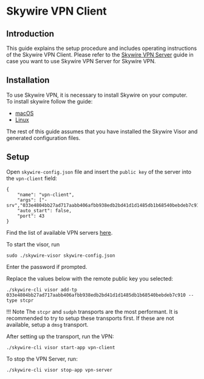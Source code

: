 # Skywire VPN Client

## Introduction

This guide explains the setup procedure and includes operating instructions of the Skywire VPN Client. Please refer to the [Skywire VPN Server](vpn-server.md) guide in case you want to use Skywire VPN Server for Skywire VPN.

## Installation

To use Skywire VPN, it is necessary to install Skywire on your computer.  
To install skywire follow the guide:  
- [macOS](../../../setup/macos)  
- [Linux](../../../setup/linux)  

The rest of this guide assumes that you have installed the Skywire Visor and generated configuration files.

## Setup

Open `skywire-config.json` file and insert the `public key` of the server into the `vpn-client` field:
```
{	
    "name": "vpn-client",
    "args": ["-srv","033e4804bb27ad717aabb406afbb938edb2bd41d1d1485db1b68540bebdeb7c910"],
	"auto_start": false,
	"port": 43
}
```
Find the list of available VPN servers [here](http://sd.skycoin.com/api/services?type=vpn).  

To start the visor, run
```
sudo ./skywire-visor skywire-config.json
```
Enter the password if prompted.  

Replace the values below with the remote public key you selected:
```
./skywire-cli visor add-tp 033e4804bb27ad717aabb406afbb938edb2bd41d1d1485db1b68540bebdeb7c910 --type stcpr
```

!!! Note
    The `stcpr` and `sudph` transports are the most performant. It is recommended to try to setup these transports first. If these are not available, setup a `dmsg` transport.  

After setting up the transport, run the VPN: 
```
./skywire-cli visor start-app vpn-client
```

To stop the VPN Server, run:
```
./skywire-cli visor stop-app vpn-server
```

